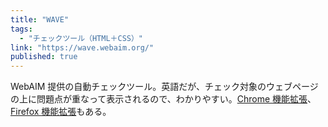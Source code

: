 ```yaml
---
title: "WAVE"
tags:
  - "チェックツール（HTML＋CSS）"
link: "https://wave.webaim.org/"
published: true
---
```


WebAIM 提供の自動チェックツール。英語だが、チェック対象のウェブページの上に問題点が重なって表示されるので、わかりやすい。[Chrome 機能拡張](https://chrome.google.com/webstore/detail/wave-evaluation-tool/jbbplnpkjmmeebjpijfedlgcdilocofh)、[Firefox 機能拡張](https://addons.mozilla.org/en-US/firefox/addon/wave-accessibility-tool/)もある。
